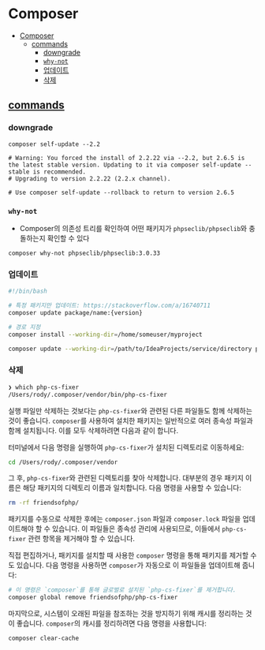 # Composer

- [Composer](#composer)
    - [commands](#commands)
        - [downgrade](#downgrade)
        - [`why-not`](#why-not)
        - [업데이트](#업데이트)
        - [삭제](#삭제)

## [commands](https://getcomposer.org/doc/03-cli.md)

### downgrade

```shell
composer self-update --2.2

# Warning: You forced the install of 2.2.22 via --2.2, but 2.6.5 is the latest stable version. Updating to it via composer self-update --stable is recommended.
# Upgrading to version 2.2.22 (2.2.x channel).
   
# Use composer self-update --rollback to return to version 2.6.5
```

### `why-not`

- Composer의 의존성 트리를 확인하여 어떤 패키지가 `phpseclib/phpseclib`와 충돌하는지 확인할 수 있다

```shell
composer why-not phpseclib/phpseclib:3.0.33
```

### 업데이트

```bash
#!/bin/bash

# 특정 패키지만 업데이트: https://stackoverflow.com/a/16740711
composer update package/name:{version}

# 경로 지정
composer install --working-dir=/home/someuser/myproject

composer update --working-dir=/path/to/IdeaProjects/service/directory package/name:dev-branch
```

### 삭제

```bash
❯ which php-cs-fixer
/Users/rody/.composer/vendor/bin/php-cs-fixer
```

실행 파일만 삭제하는 것보다는 `php-cs-fixer`와 관련된 다른 파일들도 함께 삭제하는 것이 좋습니다.
`composer`를 사용하여 설치한 패키지는 일반적으로 여러 종속성 파일과 함께 설치됩니다.
이를 모두 삭제하려면 다음과 같이 합니다.

터미널에서 다음 명령을 실행하여 `php-cs-fixer`가 설치된 디렉토리로 이동하세요:

```bash
cd /Users/rody/.composer/vendor
```

그 후, `php-cs-fixer`와 관련된 디렉토리를 찾아 삭제합니다. 대부분의 경우 패키지 이름은 해당 패키지의 디렉토리 이름과 일치합니다. 다음 명령을 사용할 수 있습니다:

```bash
rm -rf friendsofphp/
```

패키지를 수동으로 삭제한 후에는 `composer.json` 파일과 `composer.lock` 파일을 업데이트해야 할 수 있습니다.
이 파일들은 종속성 관리에 사용되므로, 이들에서 `php-cs-fixer` 관련 항목을 제거해야 할 수 있습니다.

직접 편집하거나, 패키지를 설치할 때 사용한 `composer` 명령을 통해 패키지를 제거할 수도 있습니다.
다음 명령을 사용하면 `composer`가 자동으로 이 파일들을 업데이트해 줍니다:

```bash
# 이 명령은 `composer`를 통해 글로벌로 설치된 `php-cs-fixer`를 제거합니다.
composer global remove friendsofphp/php-cs-fixer
```

마지막으로, 시스템이 오래된 파일을 참조하는 것을 방지하기 위해 캐시를 정리하는 것이 좋습니다. `composer`의 캐시를 정리하려면 다음 명령을 사용합니다:

```bash
composer clear-cache
```
